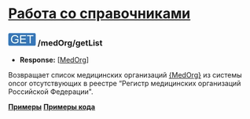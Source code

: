 [Работа со справочниками](../../index.md)
=========================================

### ![GET](../../../../img/get.png) /medOrg/getList
* **Response:** [[MedOrg](../../../../types/types.md#medorg)]

Возвращает список медицинских организаций [{MedOrg}](../../../../types/types.md#medorg) из системы oncor отсутствующих в реестре 
“Регистр медицинских организаций Российской Федерации".

**[Примеры](examples/getList.md)**
**[Примеры кода](examples/getListCode.md)**